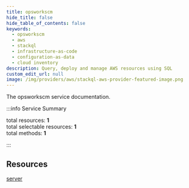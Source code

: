 ```yaml
---
title: opsworkscm
hide_title: false
hide_table_of_contents: false
keywords:
  - opsworkscm
  - aws
  - stackql
  - infrastructure-as-code
  - configuration-as-data
  - cloud inventory
description: Query, deploy and manage AWS resources using SQL
custom_edit_url: null
image: /img/providers/aws/stackql-aws-provider-featured-image.png
---
```


The opsworkscm service documentation.

:::info Service Summary

<div class="row">
<div class="providerDocColumn">
<span>total resources:&nbsp;<b>1</b></span><br />
<span>total selectable resources:&nbsp;<b>1</b></span><br />
<span>total methods:&nbsp;<b>1</b></span><br />
</div>
</div>

:::

## Resources
<div class="row">
<div class="providerDocColumn">
<a href="/providers/aws/opsworkscm/server/">server</a>
</div>
<div class="providerDocColumn">

</div>
</div>